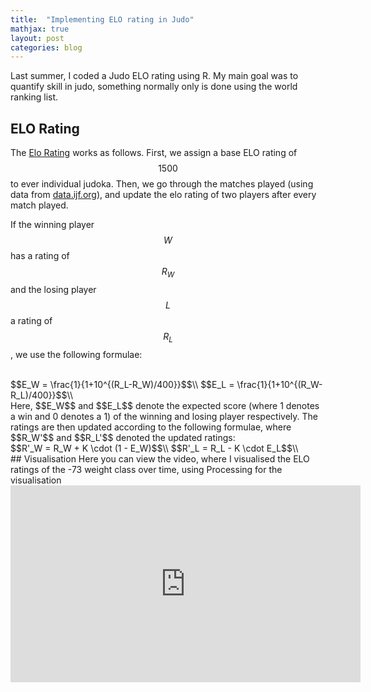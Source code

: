 ```yaml
---
title:  "Implementing ELO rating in Judo"
mathjax: true
layout: post
categories: blog
---
```

Last summer, I coded a Judo ELO rating using R. My main goal was to quantify skill in judo, something normally only is done using the world ranking list.

## ELO Rating
The [Elo Rating](https://en.wikipedia.org/wiki/Elo_rating_system) works as follows. First, we assign a base ELO rating of $$1500$$ to ever individual judoka. Then, we go through the matches played (using data from [data.ijf.org](data.ijf.org)), and update the elo rating of two players after every match played.

If the winning player $$W$$ has a rating of $$R_W$$ and the losing player $$L$$ a rating of $$R_L$$, we use the following formulae:

<br>
$$E_W = \frac{1}{1+10^{(R_L-R_W)/400}}$$\\
$$E_L = \frac{1}{1+10^{(R_W-R_L)/400}}$$\\
<br>
Here, $$E_W$$ and $$E_L$$ denote the expected score (where 1 denotes a win and 0 denotes a 1) of the winning and losing player respectively.
The ratings are then updated according to the following formulae, where $$R_W'$$ and $$R_L'$$ denoted the updated ratings:
<br>
$$R'_W = R_W + K \cdot (1 - E_W)$$\\
$$R'_L = R_L - K \cdot E_L$$\\
<br>
## Visualisation
Here you can view the video, where I visualised the ELO ratings of the -73 weight class over time, using Processing for the visualisation

<iframe width="560" height="315" src="https://www.youtube.com/embed/DHo23RTPf7Y?si=xtUTTNa-p6zbncKu" title="YouTube video player" frameborder="0" allow="accelerometer; autoplay; clipboard-write; encrypted-media; gyroscope; picture-in-picture; web-share" referrerpolicy="strict-origin-when-cross-origin" allowfullscreen></iframe>